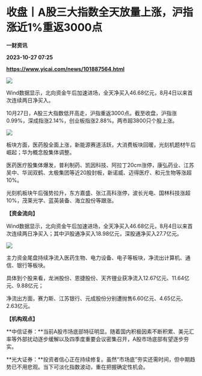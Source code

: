 # 收盘丨A股三大指数全天放量上涨，沪指涨近1%重返3000点
**一财资讯**

**2023-10-27 07:25**

**https://www.yicai.com/news/101887564.html**

![](https://imgcdn.yicai.com/uppics/slides/2023/10/3b3a87b8aa8b971e78aae263bd64b5d3.jpg)

Wind数据显示，北向资金午后加速进场，全天净买入46.68亿元，8月4日以来首次连续两日净买入。

10月27日，A股三大指数低开高走，沪指重返3000点。截至收盘，沪指涨0.99%，深成指涨2.14%，创业板指涨2.88%。两市超3800只个股上涨。

![](https://imgcdn.yicai.com/uppics/images/2023/10/cd7041c46644765f5ac452ba9350fcd7.jpg)

板块方面，医药股全面上涨，新能源赛道活跃，大消费板块回暖，光刻机题材午后崛起；华为概念股集体调整。

医药医疗股集体爆发，普利制药、凯因科技、阿拉丁20cm涨停，康弘药业、江苏吴中、华润双鹤、太极集团等近20股封板，新诺威、迈得医疗、和元生物等涨超10%。

光刻机板块午后强势拉升，东方嘉盛、张江高科涨停，波长光电、国林科技涨超10%，茂莱光学、蓝英装备、海立股份等跟涨。

**【资金流向】**

Wind数据显示，北向资金午后加速进场，全天净买入46.68亿元，8月4日以来首次连续两日净买入；其中沪股通净买入18.98亿元，深股通净买入27.7亿元。

![](https://imgcdn.yicai.com/uppics/images/2023/10/d57506e650a8b68b5baab88f5c472218.jpg)

主力资金尾盘持续净流入医药生物、电力设备、电子等板块，净流出计算机、通信、银行等板块。

具体到个股来看，龙洲股份、恩捷股份、天齐锂业获净流入12.67亿元、11.64亿元、9.88亿元；

净流出方面，赛力斯、江苏银行、元成股份分别遭抛售6.60亿元、4.65亿元、2.63亿元。

**【机构观点】**

**中信证券：**当前A股市场底部特征明显。随着国内积极因素不断积累、美元汇率等外部扰动逐步缓解以及四季度重要会议密集召开，A股市场底部有望逐步夯实。

**光大证券：**投资者信心正在持续修复。虽然“市场底”夯实还需时间，但中期趋势已不用悲观。当下可淡化指数波动，重在把握确定性机会。